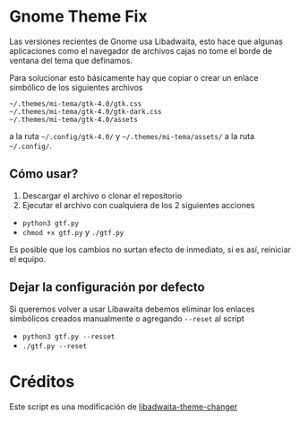 # Gnome Theme Fix

Las versiones recientes de Gnome usa Libadwaita, esto hace que algunas aplicaciones como el navegador de archivos cajas no tome el borde
de ventana del tema que definamos.

Para solucionar esto básicamente hay que copiar o crear un enlace simbólico de los siguientes archivos

```
~/.themes/mi-tema/gtk-4.0/gtk.css
~/.themes/mi-tema/gtk-4.0/gtk-dark.css
~/.themes/mi-tema/gtk-4.0/assets
```

a la ruta `~/.config/gtk-4.0/` y ```~/.themes/mi-tema/assets/```
a la ruta `~/.config/`.

## Cómo usar?

1. Descargar el archivo o clonar el repositorio
2. Ejecutar el archivo con cualquiera de los 2 siguientes acciones

-   `python3 gtf.py`
-   `chmod +x gtf.py` y `./gtf.py`

Es posible que los cambios no surtan efecto de inmediato, si es así, reiniciar
el equipo.

## Dejar la configuración por defecto

Si queremos volver a usar Libawaita debemos eliminar los enlaces simbólicos creados manualmente o
agregando `--reset` al script

-   `python3 gtf.py --resset`
-   `./gtf.py --reset`

# Créditos

Este script es una modificación de [libadwaita-theme-changer](https://github.com/odziom91/libadwaita-theme-changer)
